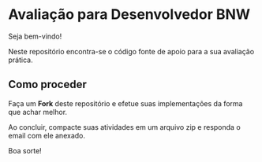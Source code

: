 # Avaliação para Desenvolvedor BNW

Seja bem-vindo!

Neste repositório encontra-se o código fonte de apoio para a sua avaliação prática.

## Como proceder

Faça um **Fork** deste repositório e efetue suas implementações da forma que achar melhor.

Ao concluir, compacte suas atividades em um arquivo zip e responda o email com ele anexado.


Boa sorte!


